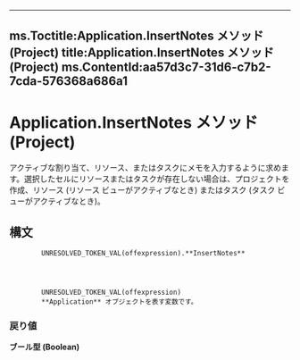 

---
ms.Toctitle:Application.InsertNotes メソッド (Project)
title:Application.InsertNotes メソッド (Project)
ms.ContentId:aa57d3c7-31d6-c7b2-7cda-576368a686a1
---
# Application.InsertNotes メソッド (Project)




アクティブな割り当て、リソース、またはタスクにメモを入力するように求めます。選択したセルにリソースまたはタスクが存在しない場合は、プロジェクトを作成、リソース (リソース ビューがアクティブなとき) またはタスク (タスク ビューがアクティブなとき)。

## 構文

            UNRESOLVED_TOKEN_VAL(offexpression).**InsertNotes**




            UNRESOLVED_TOKEN_VAL(offexpression)
            **Application** オブジェクトを表す変数です。

### 戻り値
**ブール型 (Boolean)**






